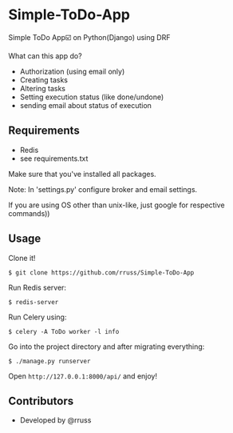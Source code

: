 # Simple-ToDo-App
Simple ToDo App☑️  on Python(Django) using DRF

What can this app do?
- Authorization (using email only)
- Creating tasks
- Altering tasks
- Setting execution status (like done/undone)
- sending email about status of execution

## Requirements

- Redis
- see requirements.txt

Make sure that you've installed all packages.

Note:
In 'settings.py' configure broker and email settings.

If you are using OS other than unix-like, just google for respective commands))

## Usage

Clone it!

```
$ git clone https://github.com/rruss/Simple-ToDo-App
```


Run Redis server:



```
$ redis-server
```


Run Celery using:

```
$ celery -A ToDo worker -l info
```

Go into the project directory and after migrating everything:

```
$ ./manage.py runserver
```

Open `http://127.0.0.1:8000/api/` and enjoy!


## Contributors

- Developed by @rruss
